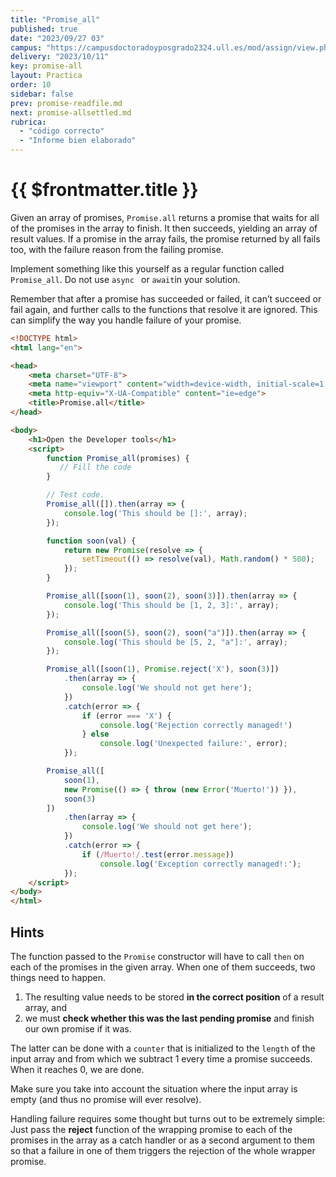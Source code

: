 ```yaml
---
title: "Promise_all"
published: true
date: "2023/09/27 03"
campus: "https://campusdoctoradoyposgrado2324.ull.es/mod/assign/view.php?id=4065"
delivery: "2023/10/11"
key: promise-all
layout: Practica
order: 10
sidebar: false
prev: promise-readfile.md
next: promise-allsettled.md
rubrica:
  - "código correcto"
  - "Informe bien elaborado"
---
```


# {{ $frontmatter.title }}

Given an array of promises, `Promise.all` returns a promise that waits for all of the promises in the array to finish. 
It then succeeds, yielding an array of result values. 
If a promise in the array fails, the promise returned by all fails too, with the failure reason from the failing promise.

Implement something like this yourself as a regular function called `Promise_all`. Do not use `async ` or `await`in your solution.

Remember that after a promise has succeeded or failed, 
it can’t succeed or fail again, and further calls to the functions that resolve it are ignored. 
This can simplify the way you handle failure of your promise.


```html
<!DOCTYPE html>
<html lang="en">

<head>
    <meta charset="UTF-8">
    <meta name="viewport" content="width=device-width, initial-scale=1.0">
    <meta http-equiv="X-UA-Compatible" content="ie=edge">
    <title>Promise.all</title>
</head>

<body>
    <h1>Open the Developer tools</h1>
    <script>
        function Promise_all(promises) {
           // Fill the code
        }

        // Test code.
        Promise_all([]).then(array => {
            console.log('This should be []:', array);
        });

        function soon(val) {
            return new Promise(resolve => {
                setTimeout(() => resolve(val), Math.random() * 500);
            });
        }

        Promise_all([soon(1), soon(2), soon(3)]).then(array => {
            console.log('This should be [1, 2, 3]:', array);
        });

        Promise_all([soon(5), soon(2), soon("a")]).then(array => {
            console.log('This should be [5, 2, "a"]:', array);
        });

        Promise_all([soon(1), Promise.reject('X'), soon(3)])
            .then(array => {
                console.log('We should not get here');
            })
            .catch(error => {
                if (error === 'X') {
                    console.log('Rejection correctly managed!')
                } else
                    console.log('Unexpected failure:', error);
            });

        Promise_all([
            soon(1),
            new Promise(() => { throw (new Error('Muerto!')) }),
            soon(3)
        ])
            .then(array => {
                console.log('We should not get here');
            })
            .catch(error => {
                if (/Muerto!/.test(error.message))
                    console.log('Exception correctly managed!:');
            });        
    </script>
</body>
</html>
  ```
  
## Hints

The function passed to the `Promise` constructor will have to call `then` on each of the promises in the given array. 
When one of them succeeds, two things need to happen.

1. The resulting value needs to be stored **in the correct position** of a result array, and 
2. we must **check whether this was the last pending promise** and finish our own promise if it was.

The latter can be done with a `counter` that is initialized to the `length` of the input array and from which we subtract 1 every time a promise succeeds. 
When it reaches 0, we are done. 

Make sure you take into account the situation where the input array is empty (and thus no promise will ever resolve).

Handling failure requires some thought but turns out to be extremely simple: Just pass the **reject** function of the wrapping promise to each of the promises in the array as a catch handler or as a second argument to them so that a failure in one of them triggers the rejection of the whole wrapper promise.

